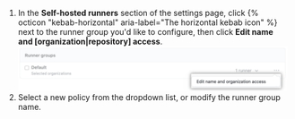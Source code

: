 1. In the **Self-hosted runners** section of the settings page, click {% octicon "kebab-horizontal" aria-label="The horizontal kebab icon" %} next to the runner group you'd like to configure, then click **Edit name and [organization|repository] access**.
    ![Manage repository permissions](/assets/images/help/settings/actions-runner-manage-permissions.png)
1. Select a new policy from the dropdown list, or modify the runner group name.